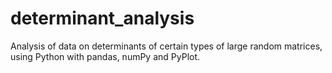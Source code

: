 # determinant_analysis
Analysis of data on determinants of certain types of large random matrices, using Python with pandas, numPy and PyPlot.
